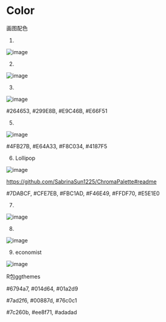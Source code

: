 # Color
画图配色

1.
![image](https://github.com/Cooper1023/Color/assets/88606843/326b391f-7e01-4865-9b31-4fa145994a65)

2. 
![image](https://github.com/Cooper1023/Color/assets/88606843/2db81292-45ec-4975-b5f7-2a69482005f0)

3. 
![image](https://github.com/Cooper1023/Color/assets/88606843/805d8443-da2e-42d8-8a3b-8d8352fec9a5)

#264653, #299E8B, #E9C46B, #E66F51

5.
![image](https://github.com/Cooper1023/Color/assets/88606843/dd5ce2d4-d612-4f45-b27b-0551a4802806)

#4FB27B, #E64A33, #F8C034, #4187F5

6. Lollipop
   
![image](https://github.com/Cooper1023/Color/assets/88606843/cb0f6230-3199-4167-9124-e1bd45bb00c8)

https://github.com/SabrinaSun1225/ChromaPalette#readme

#7DABCF, #CFE7EB, #FBC1AD, #F46E49, #FFDF70, #E5E1E0

7.
![image](https://github.com/Cooper1023/Color/assets/88606843/d382fa16-3f1c-4adb-bc57-84770fd2ca7b)

8.
![image](https://github.com/Cooper1023/Color/assets/88606843/fc85b7d0-bf40-4db1-97d6-63f83509ef41)

9. economist
    
![image](https://github.com/Cooper1023/Color/assets/88606843/e60b09d4-d172-4531-b0e9-0ac89ea82ed3)

R包ggthemes

#6794a7, #014d64, #01a2d9

#7ad2f6, #00887d, #76c0c1

#7c260b, #ee8f71, #adadad


